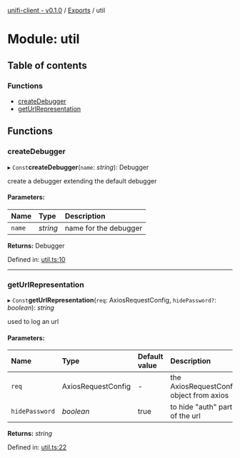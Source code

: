 [unifi-client - v0.1.0](../README.md) / [Exports](../modules.md) / util

# Module: util

## Table of contents

### Functions

- [createDebugger](util.md#createdebugger)
- [getUrlRepresentation](util.md#geturlrepresentation)

## Functions

### createDebugger

▸ `Const`**createDebugger**(`name`: *string*): Debugger

create a debugger extending the default debugger

#### Parameters:

Name | Type | Description |
:------ | :------ | :------ |
`name` | *string* | name for the debugger    |

**Returns:** Debugger

Defined in: [util.ts:10](https://github.com/thib3113/unifi-client/blob/a5b15ed/src/util.ts#L10)

___

### getUrlRepresentation

▸ `Const`**getUrlRepresentation**(`req`: AxiosRequestConfig, `hidePassword?`: *boolean*): *string*

used to log an url

#### Parameters:

Name | Type | Default value | Description |
:------ | :------ | :------ | :------ |
`req` | AxiosRequestConfig | - | the AxiosRequestConfig object from axios   |
`hidePassword` | *boolean* | true | to hide "auth" part of the url    |

**Returns:** *string*

Defined in: [util.ts:22](https://github.com/thib3113/unifi-client/blob/a5b15ed/src/util.ts#L22)
